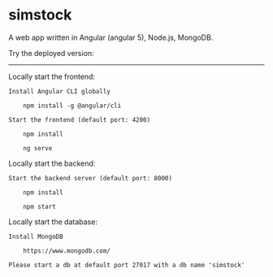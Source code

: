 # simstock
A web app written in Angular (angular 5), Node.js, MongoDB.

Try the deployed version:
  
----

Locally start the frontend:

    Install Angular CLI globally

        npm install -g @angular/cli

    Start the frontend (default port: 4200)

        npm install

        ng serve
    

Locally start the backend:

    Start the backend server (default port: 8000)

        npm install

        npm start
        
Locally start the database:

    Install MongoDB

        https://www.mongodb.com/

    Please start a db at default port 27017 with a db name 'simstock' 
